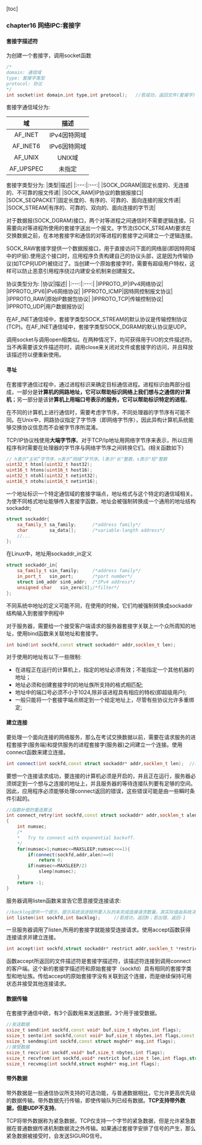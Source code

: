 [toc]

### chapter16 网络IPC:套接字

#### 套接字描述符

为创建一个套接字，调用socket函数

```cpp
/*
domain: 通信域
type: 套接字类型
protocol: 协议
*/
int socket(int domain,int type,int protocol);   //若成功，返回文件(套接字)描述符
```

套接字通信域分为:

|域|描述|
|:---:|:---:|
|AF_INET| IPv4因特网域|
|AF_INET6| IPv6因特网域 |
|AF_UNIX| UNIX域 |
|AF_UPSPEC| 未指定 |

套接字类型分为:
|类型|描述|
|:---:|:---:|
|SOCK_DGRAM|固定长度的、无连接的、不可靠的报文传递|
|SOCK_RAM|IP协议的数据报接口|
|SOCK_SEQPACKET|固定长度的、有序的、可靠的、面向连接的报文传递|
|SOCK_STREAM|有序的、可靠的、双向的、面向连接的字节流|

对于数据报(SOCK_DGRAM)接口，两个对等进程之间通信时不需要逻辑连接。只需要向对等进程所使用的套接字送出一个报文。字节流(SOCK_STREAM)要求在交换数据之前，在本地套接字和通信的对等进程的套接字之间建立一个逻辑连接。

SOCK_RAW套接字提供一个数据报接口，用于直接访问下面的网络层(即因特网域中的IP层).使用这个接口时，应用程序负责构建自己的协议头部，这是因为传输协议(如TCP何UDP)被绕过了。当创建一个原始套接字时，需要有超级用户特权，这样可以防止恶意引用程序绕过内建安全机制来创建报文。

协议类型分为:
|协议|描述|
|:---:|:---:|
|IPPROTO_IP|IPv4网络协议|
|IPPROTO_IPV6|IPv6网络协议|
|IPPROTO_ICMP|因特网控制报文协议|
|IPPROTO_RAW|原始IP数据包协议|
|IPPROTO_TCP|传输控制协议|
|IPPROTO_UDP|用户数据报协议|

在AF_INET通信域中，套接字类型SOCK_STREAM的默认协议是传输控制协议(TCP)。在AF_INET通信域中，套接字类型SOCK_DGRAM的默认协议是UDP。

调用socket与调用open相类似。在两种情况下，均可获得用于I/O的文件描述符。当不再需要该文件描述符时，调用close来关闭对文件或套接字的访问，并且释放该描述符以便重新使用。

#### 寻址

在套接字通信过程中，通过进程标识来确定目标通信进程。进程标识由两部分组成，一部分是**计算机的网路地址，它可以帮助标识网络上我们想与之通信的计算机**；另一部分是该**计算机上用端口号表示的服务，它可以帮助标识特定的进程**。


在不同的计算机上进行通信时，需要考虑字节序，不同处理器的字节序有可能不同。在Unix中，网路协议指定了字节序（即网络字节序），因此异构计算机系统能够交换协议信息而不会被字节序所混淆。

TCP/IP协议栈使用**大端字节序**。对于TCP/Ip地址用网络字节序来表示，所以应用程序有时需要在处理器的字节序与网络字节序之间转换它们。(相关函数如下)

```cpp
// h表示“主机”字节序，n表示“网络”字节序。l表示"长"整数，s表示"短"整数
uint32_t htonl(uint32_t host32);
uint16_t htons(uint16_t host16);
uint32_t ntohl(uint32_t netint32);
uint16_t ntohs(uint16_t netint16);
```

一个地址标识一个特定通信域的套接字端点，地址格式与这个特定的通信域相关。为使不同格式地址能够传入套接字函数，地址会被强制转换成一个通用的地址结构sockaddr;

```cpp
struct sockaddr{
    sa_family_t sa_family;      /*address family*/
    char        sa_data[];      /*variable-langth address*/
    //...
};
```

在Linux中，地址用sockaddr_in定义

```cpp
struct sockaddr_in{
    sa_family_t sin_family;     /*address family*/
    in_port_t   sin_port;       /*port number*/
    struct in6_addr sin6_addr;  /*IPv4 address*/
    unsigned char   sin_zero[8];/*filter*/
};
```

不同系统中地址的定义可能不同，在使用的时候，它们均被强制转换成sockaddr结构输入到套接字例程中


对于服务器，需要给一个接受客户端请求的服务器套接字关联上一个众所周知的地址，使用bind函数来关联地址和套接字。

```cpp
int bind(int sockfd,const struct sockaddr* addr,socklen_t len);
```

对于使用的地址有以下一些限制:

* 在进程正在运行的计算机上，指定的地址必须有效；不能指定一个其他机器的地址；
* 地址必须和创建套接字时的地址族所支持的格式相匹配;
* 地址中的端口号必须不小于1024,除非该进程具有相应的特权(即超级用户);
* 一般只能将一个套接字端点绑定到一个给定地址上，尽管有些协议允许多重绑定;

#### 建立连接

要处理一个面向连接的网络服务，那么在考试交换数据以前，需要在请求服务的进程套接字(服务端)和提供服务的进程套接字(服务器)之间建立一个连接。使用connect函数来建立连接。

```cpp
int connect(int sockfd,const struct sockaddr* addr,socklen_t len);  //若成功，返回0；若出错，返回-1
```

要想一个连接请求成功，要连接的计算机必须是开启的，并且正在运行，服务器必须绑定到一个想与之连接的地址上，并且服务器的等待连接队列要有足够的空间。因此，应用程序必须能够处理connect返回的错误，这些错误可能是由一些瞬时条件引起的。

```cpp
//指数补偿的重连算法
int connect_retry(int sockfd,const struct sockaddr* addr,socklen_t alen)
{
    int numsec;
    /*
    *   Try to connect with exponential backoff.
    */
    for(numsec=1;numsec<=MAXSLEEP;numsec<<=1){
        if(connect(sockfd,addr,alen)==0)
            return 0;
        if(numsec<=MAXSLEEP/2)
            sleep(numsec);
    }
    return -1;
}
```

服务器调用listen函数来宣告它愿意接受连接请求:

```cpp
//backlog提供一个提示，提示系统该进程所要入队的未完成连接请求数量。其实际值由系统决定。
int listen(int sockfd,int backlog);     //若成功，返回0；若出错，返回-1
```

一旦服务器调用了listen,所用的套接字就能接受连接请求。使用accept函数获得连接请求并建立连接。

```cpp
int accept(int sockfd,struct sockaddr* restrict addr,socklen_t *restrict len);  //若成功，返回文件(套接字)描述符；若出错，返回-1
```

函数accept所返回的文件描述符是套接字描述符，该描述符连接到调用connect的客户端。这个新的套接字描述符和原始套接字（sockfd）具有相同的套接字类型和地址族。传给accept的原始套接字没有关联到这个连接，而是继续保持可用状态并接受其他连接请求。

#### 数据传输

在套接字通信中欧，有3个函数用来发送数据，3个用于接受数据。

```cpp
//发送数据
ssize_t send(int sockfd,const void* buf,size_t nbytes,int flags);
ssize_t sento(int sockfd,const void* buf,size_t nbytes,int flags,const struct sockaddr* destaddr,socklen_t destlen);        //指定发送的目标地址
ssize_t sendmsg(int sockfd,const struct msghdr* msg,int flags);
//接受数据
ssize_t recv(int sockdf,void* buf,size_t nbytes,int flags);
ssize_t recvfrom(int sockfd,void* restrict buf,size_t len,int flags,struct sockaddr* restrict addr,socklen_t *restrict addrlen);    //接受数据并获取发送者的地址
ssize_t recvmsg(int sockfd,struct msghdr* msg,int flags);
```

#### 带外数据

带外数据是一些通信协议所支持的可选功能，与普通数据相比，它允许更高优先级的数据传输。带外数据先行传输，即使传输队列已经有数据。**TCP支持带外数据，但是UDP不支持**。

TCP将带外数据称为紧急数据，TCP仅支持一个字节的紧急数据，但是允许紧急数据在普通数据传递机制数据流之外传输。如果通过套接字安排了信号的产生，那么紧急数据被接受时，会发送SIGURG信号。


